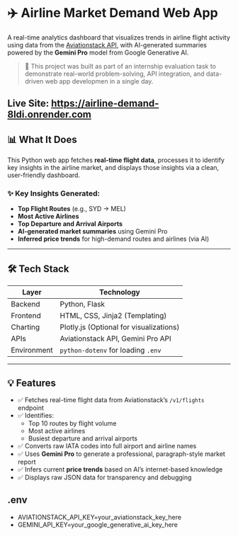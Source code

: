 # ✈️ Airline Market Demand Web App

A real-time analytics dashboard that visualizes trends in airline flight activity using data from the [Aviationstack API](https://aviationstack.com/), with AI-generated summaries powered by the **Gemini Pro** model from Google Generative AI.

> 🧪 This project was built as part of an internship evaluation task to demonstrate real-world problem-solving, API integration, and data-driven web app developmen in a single day.

Live Site: https://airline-demand-8ldi.onrender.com
---

## 📊 What It Does

This Python web app fetches **real-time flight data**, processes it to identify key insights in the airline market, and displays those insights via a clean, user-friendly dashboard.

### ✨ Key Insights Generated:
- **Top Flight Routes** (e.g., SYD → MEL)
- **Most Active Airlines**
- **Top Departure and Arrival Airports**
- **AI-generated market summaries** using Gemini Pro
- **Inferred price trends** for high-demand routes and airlines (via AI)

---

## 🛠️ Tech Stack

| Layer       | Technology                            |
|-------------|----------------------------------------|
| Backend     | Python, Flask                          |
| Frontend    | HTML, CSS, Jinja2 (Templating)         |
| Charting    | Plotly.js (Optional for visualizations)|
| APIs        | Aviationstack API, Gemini Pro API      |
| Environment | `python-dotenv` for loading `.env`     |

---

## 💡 Features

- ✅ Fetches real-time flight data from Aviationstack’s `/v1/flights` endpoint  
- ✅ Identifies:
  - Top 10 routes by flight volume  
  - Most active airlines  
  - Busiest departure and arrival airports  
- ✅ Converts raw IATA codes into full airport and airline names  
- ✅ Uses **Gemini Pro** to generate a professional, paragraph-style market report  
- ✅ Infers current **price trends** based on AI’s internet-based knowledge  
- ✅ Displays raw JSON data for transparency and debugging  


## .env 

- AVIATIONSTACK_API_KEY=your_aviationstack_key_here
- GEMINI_API_KEY=your_google_generative_ai_key_here
